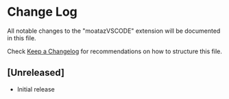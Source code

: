# Change Log

All notable changes to the "moatazVSCODE" extension will be documented in this file.

Check [Keep a Changelog](http://keepachangelog.com/) for recommendations on how to structure this file.

## [Unreleased]

- Initial release